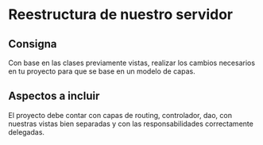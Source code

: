 # Reestructura de nuestro servidor

## Consigna

Con base en las clases previamente vistas, realizar los cambios necesarios en tu proyecto para que se base en un modelo de capas.

## Aspectos a incluir

El proyecto debe contar con capas de routing, controlador, dao, con nuestras vistas bien separadas y con las responsabilidades correctamente delegadas.